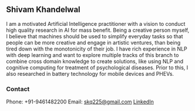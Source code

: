 ## Shivam Khandelwal

I am a motivated Artificial Intelligence practitioner with a vision to conduct high quality research in AI for mass benefit. Being a creative person myself, I believe that machines should be used to simplify everyday tasks so that people can be more creative and engage in artistic ventures, than being tired down with the monotonicity of their job. I have rich experience in NLP with deep learning and want to explore multiple tracks of this branch to combine cross domain knowledge to create solutions, like using NLP and cognitive computing for treatment of psychological diseases.
Prior to this, I also researched in battery technology for mobile devices and PHEVs.

### Contact

Phone: +91-9461482200
Email: skq225@gmail.com
[LinkedIn](https://www.linkedin.com/in/shivamkhn/)
